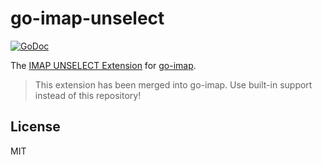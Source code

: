 # go-imap-unselect

[![GoDoc](https://godoc.org/github.com/emersion/go-imap-unselect?status.svg)](https://godoc.org/github.com/emersion/go-imap-unselect)

The [IMAP UNSELECT Extension](https://tools.ietf.org/html/rfc3691) for [go-imap](https://github.com/emersion/go-imap).

> This extension has been merged into go-imap. Use built-in support instead of this repository!

## License

MIT
